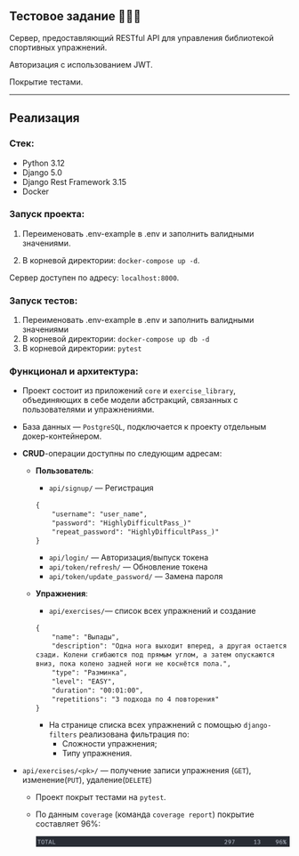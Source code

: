 ## Тестовое задание 🏋🏼‍♂️

Сервер, предоставляющий RESTful API для управления библиотекой спортивных упражнений.

Авторизация с использованием JWT.

Покрытие тестами.
___

## Реализация


### Стек:
- Python 3.12
- Django 5.0
- Django Rest Framework 3.15
- Docker

### Запуск проекта:

1) Переименовать .env-example в .env и заполнить валидными значениями.

2) В корневой директории: `docker-compose up -d`.

Сервер доступен по адресу: `localhost:8000`.

### Запуск тестов:

1) Переименовать .env-example в .env и заполнить валидными значениями
2) В корневой директории: `docker-compose up db -d`
3) В корневой директории: `pytest`

### Функционал и архитектура:

- Проект состоит из приложений `core` и `exercise_library`, объединяющих в себе модели абстракций, связанных с пользователями
и упражнениями.


- База данных — `PostgreSQL`, подключается к проекту отдельным докер-контейнером.


- **CRUD**-операции доступны по следующим адресам:


  - **Пользователь**:
    - `api/signup/` — Регистрация
      
    ```
    {
        "username": "user_name",
        "password": "HighlyDifficultPass_)"
        "repeat_password": "HighlyDifficultPass_)"
    }
    ```

    - `api/login/` — Авторизация/выпуск токена
    - `api/token/refresh/` — Обновление токена
    - `api/token/update_password/` — Замена пароля


  - **Упражнения**:

    - `api/exercises/`— список всех упражнений и создание
    ```
    {
        "name": "Выпады",
        "description": "Одна нога выходит вперед, а другая остается сзади. Колени сгибаются под прямым углом, а затем опускаются вниз, пока колено задней ноги не коснётся пола.",
        "type": "Разминка",
        "level": "EASY",
        "duration": "00:01:00",
        "repetitions": "3 подхода по 4 повторения"
    }
    ```
    
    - На странице списка всех упражнений с помощью `django-filters` реализована фильтрация по:
      - Сложности упражнения;
      - Типу упражнения.


- `api/exercises/<pk>/` — получение записи упражнения (`GET`), изменение(`PUT`), удаление(`DELETE`)


  - Проект покрыт тестами на `pytest`.

  - По данным `coverage` (команда `coverage report`) покрытие составляет 96%:
 &nbsp; <p><img src="./readme_assets/coverage.png" width=500></p>
